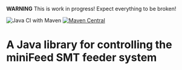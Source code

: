 **WARNING** This is work in progress! Expect everything to be broken!

![Java CI with Maven](https://github.com/SG-O/miniFeedCtrlLib/workflows/Java%20CI%20with%20Maven/badge.svg) [![Maven Central](https://maven-badges.herokuapp.com/maven-central/de.sg-o.lib/miniFeedCtrlLib/badge.svg)](
https://search.maven.org/artifact/de.sg-o.lib/miniFeedCtrlLib/)

# A Java library for controlling the miniFeed SMT feeder system
